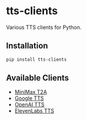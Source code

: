 # tts-clients

Various TTS clients for Python.

## Installation

```bash
pip install tts-clients
```

## Available Clients

- [MiniMax T2A](https://www.minimax.io/platform_overview)
- [Google TTS](https://ai.google.dev/gemini-api/docs/speech-generation)
- [OpenAI TTS](https://platform.openai.com/docs/guides/text-to-speech)
- [ElevenLabs TTS](https://elevenlabs.io/docs/quickstart)
